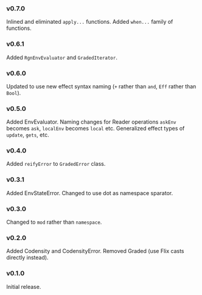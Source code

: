 ### v0.7.0
   Inlined and eliminated `apply...` functions.
   Added `when...` family of functions.

### v0.6.1
   Added `RgnEnvEvaluator` and `GradedIterator`.

### v0.6.0
   Updated to use new effect syntax naming (`+` rather than `and`, `Eff` rather than `Bool`).

### v0.5.0
   Added EnvEvaluator.
   Naming changes for Reader operations `askEnv` becomes `ask`, `localEnv` becomes `local` etc.
   Generalized effect types of `update`, `gets`, etc.

### v0.4.0
   Added `reifyError` to `GradedError` class.

### v0.3.1
   Added EnvStateError.
   Changed to use dot as namespace sparator.

### v0.3.0
   Changed to `mod` rather than `namespace`.

### v0.2.0
   Added Codensity and CodensityError.
   Removed Graded (use Flix casts directly instead).

### v0.1.0
   Initial release.
